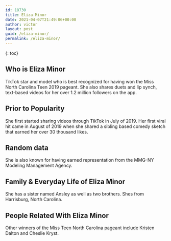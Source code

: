 ```yaml
---
id: 18730
title: Eliza Minor
date: 2021-04-07T21:49:06+00:00
author: victor
layout: post
guid: /eliza-minor/
permalink: /eliza-minor/
---
```



{: toc}


## Who is Eliza Minor



TikTok star and model who is best recognized for having won the Miss North Carolina Teen 2019 pageant. She also shares duets and lip synch, text-based videos for her over 1.2 million followers on the app. 

                
                
                
## Prior to Popularity



She first started sharing videos through TikTok in July of 2019. Her first viral hit came in August of 2019 when she shared a sibling based comedy sketch that earned her over 30 thousand likes. 

                
                
                
## Random data



She is also known for having earned representation from the MMG-NY Modeling Management Agency. 

                
                
                
## Family & Everyday Life of Eliza Minor



She has a sister named Ansley as well as two brothers. Shes from Harrisburg, North Carolina.

                
                
                
## People Related With Eliza Minor



Other winners of the Miss Teen North Carolina pageant include Kristen Dalton and Cheslie Kryst. 

                
              
            
          
          
          